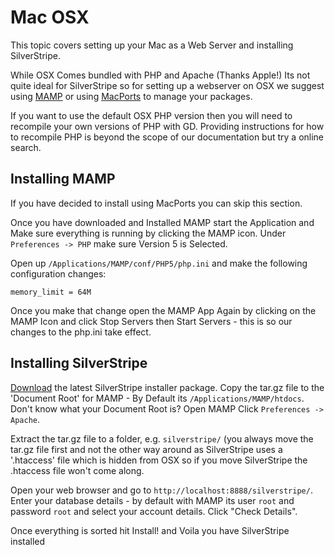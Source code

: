 # Mac OSX

This topic covers setting up your Mac as a Web Server and installing SilverStripe. 

While OSX Comes bundled with PHP and Apache (Thanks Apple!) Its not quite ideal for SilverStripe so for setting up a
webserver on OSX we suggest using [MAMP](http://www.mamp.info/en/index.php) or using [MacPorts](http://www.macports.org/) 
to manage your packages.

If you want to use the default OSX PHP version then you will need to recompile your own versions of PHP with GD. Providing instructions
for how to recompile PHP is beyond the scope of our documentation but try a online search.

## Installing MAMP

If you have decided to install using MacPorts you can skip this section.

Once you have downloaded and Installed MAMP start the Application and Make sure everything is running by clicking the
MAMP icon. Under `Preferences -> PHP` make sure Version 5 is Selected.

Open up `/Applications/MAMP/conf/PHP5/php.ini` and make the following configuration changes:

	memory_limit = 64M

Once you make that change open the MAMP App Again by clicking on the MAMP Icon and click Stop Servers then Start
Servers - this is so our changes to the php.ini take effect.

## Installing SilverStripe

[Download](http://silverstripe.org/download) the latest SilverStripe installer package. Copy the tar.gz file to the 'Document Root' for MAMP - By Default its `/Applications/MAMP/htdocs`.
Don't know what your Document Root is? Open MAMP Click `Preferences -> Apache`. 

Extract the tar.gz file to a folder, e.g. `silverstripe/` (you always move the tar.gz file first and not the other way
around as SilverStripe uses a '.htaccess' file which is hidden from OSX so if you move SilverStripe the .htaccess file
won't come along. 

Open your web browser and go to `http://localhost:8888/silverstripe/`. Enter your database details - by default with MAMP its user `root` and password  `root` and select your account details. Click "Check Details".

Once everything is sorted hit Install! and Voila you have SilverStripe installed 